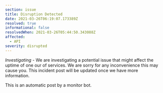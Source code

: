 ```yaml
---
section: issue
title: Disruption Detected
date: 2021-03-26T06:19:07.173389Z
resolved: true
informational: false
resolvedWhen: 2021-03-26T05:44:50.343088Z
affected:
  - API
severity: disrupted
---
```

*Investigating* - We are investigating a potential issue that might affect the uptime of one our of services. We are sorry for any inconvenience this may cause you. This incident post will be updated once we have more information.

This is an automatic post by a monitor bot.
        
